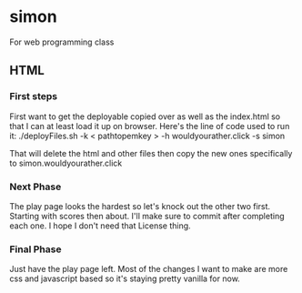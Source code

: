 # simon
For web programming class

## HTML
### First steps
First want to get the deployable copied over as well as the index.html so that I can at least load it up on browser. Here's the line of code used to run it: 
./deployFiles.sh -k < pathtopemkey > -h wouldyourather.click -s simon

That will delete the html and other files then copy the new ones specifically to simon.wouldyourather.click

### Next Phase
The play page looks the hardest so let's knock out the other two first. Starting with scores then about. I'll make sure to commit after completing each one. I hope I don't need that License thing.

### Final Phase
Just have the play page left. Most of the changes I want to make are more css and javascript based so it's staying pretty vanilla for now.